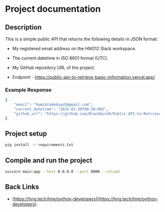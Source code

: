 # Project documentation

## Description

This is a simple public API that returns the following details in JSON format:
- My registered email address on the HNG12 Slack workspace.
- The current datetime in ISO 8601 format (UTC).
- My GitHub repository URL of the project.

- Endpoint - https://public-api-to-retrieve-basic-information.vercel.app/

### Example Response

```bash
{
    "email": "hamzatadebayo5@gmail.com",
    "current_datetime": "2025-01-30T09:30:00Z",
    "github_url": "https://github.com/Blackburn0/Public-API-to-Retrieve-Basic-Information",
}
```

## Project setup

```bash
pip install -r requirements.txt
```

## Compile and run the project

```bash
uvicorn main:app --host 0.0.0.0 --port 8000 --reload

```

## Back Links

- [https://hng.tech/hire/python-developers](https://hng.tech/hire/python-developers)